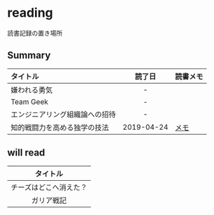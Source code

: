 # reading

読書記録の置き場所

## Summary

| タイトル | 読了日 | 読書メモ |
|:---|:---:|:---|
| 嫌われる勇気 | - | |
| Team Geek | - | |
| エンジニアリング組織論への招待 | - | |
| 知的戦闘力を高める独学の技法 | 2019-04-24 | [メモ](20190424_知的戦闘力を高める独学の技法.md) |

## will read

| タイトル |
|:---:|
| チーズはどこへ消えた？ |
| ガリア戦記 |
